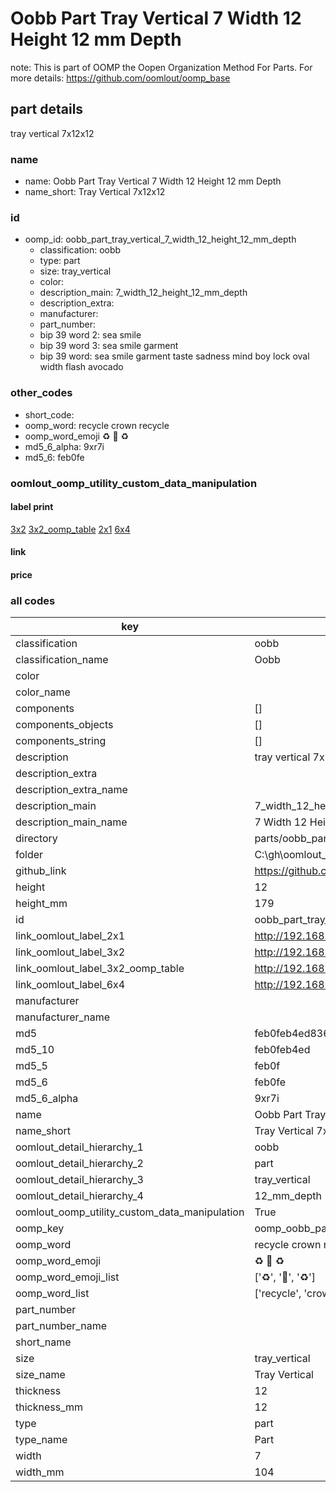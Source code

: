# Oobb Part Tray Vertical 7 Width 12 Height 12 mm Depth  

note: This is part of OOMP the Oopen Organization Method For Parts. For more details: https://github.com/oomlout/oomp_base

##  part details
  



tray vertical 7x12x12



### name
* name: Oobb Part Tray Vertical 7 Width 12 Height 12 mm Depth
* name_short: Tray Vertical 7x12x12 
### id
* oomp_id: oobb_part_tray_vertical_7_width_12_height_12_mm_depth
  * classification: oobb
  * type: part
  * size: tray_vertical
  * color: 
  * description_main: 7_width_12_height_12_mm_depth
  * description_extra: 
  * manufacturer: 
  * part_number: 
  * bip 39 word 2: sea smile
  * bip 39 word 3: sea smile garment
  * bip 39 word: sea smile garment taste sadness mind boy lock oval width flash avocado

### other_codes
* short_code: 
* oomp_word: recycle crown recycle
* oomp_word_emoji :recycle: :crown: :recycle:
* md5_6_alpha: 9xr7i
* md5_6: feb0fe






### oomlout_oomp_utility_custom_data_manipulation
#### label print
[3x2](http://192.168.1.245:1112/?label=oomp%209xr7i)
[3x2_oomp_table](http://192.168.1.108:1112/?label=oomp%209xr7i)
[2x1](http://192.168.1.242:1112/?label=oomp%209xr7i)
[6x4](http://192.168.1.55:1112/?label=oomp%209xr7i)    

#### link

                              

#### price







### all codes 
| key | value |  
| --- | --- |  
| classification | oobb |  
| classification_name | Oobb |  
| color |  |  
| color_name |  |  
| components | [] |  
| components_objects | [] |  
| components_string | [] |  
| description | tray vertical 7x12x12 |  
| description_extra |  |  
| description_extra_name |  |  
| description_main | 7_width_12_height_12_mm_depth |  
| description_main_name | 7 Width 12 Height 12 mm Depth |  
| directory | parts/oobb_part_tray_vertical_7_width_12_height_12_mm_depth |  
| folder | C:\gh\oomlout_oobb_version_4_generated_parts\parts\oobb_part_tray_vertical_7_width_12_height_12_mm_depth |  
| github_link | https://github.com/oomlout/oomlout_oomp_part_src/tree/main/parts/oobb_part_tray_vertical_7_width_12_height_12_mm_depth |  
| height | 12 |  
| height_mm | 179 |  
| id | oobb_part_tray_vertical_7_width_12_height_12_mm_depth |  
| link_oomlout_label_2x1 | http://192.168.1.242:1112/?label=oomp%209xr7i |  
| link_oomlout_label_3x2 | http://192.168.1.245:1112/?label=oomp%209xr7i |  
| link_oomlout_label_3x2_oomp_table | http://192.168.1.108:1112/?label=oomp%209xr7i |  
| link_oomlout_label_6x4 | http://192.168.1.55:1112/?label=oomp%209xr7i |  
| manufacturer |  |  
| manufacturer_name |  |  
| md5 | feb0feb4ed83635633defde2bff32e0f |  
| md5_10 | feb0feb4ed |  
| md5_5 | feb0f |  
| md5_6 | feb0fe |  
| md5_6_alpha | 9xr7i |  
| name | Oobb Part Tray Vertical 7 Width 12 Height 12 mm Depth |  
| name_short | Tray Vertical 7x12x12  |  
| oomlout_detail_hierarchy_1 | oobb |  
| oomlout_detail_hierarchy_2 | part |  
| oomlout_detail_hierarchy_3 | tray_vertical |  
| oomlout_detail_hierarchy_4 | 12_mm_depth |  
| oomlout_oomp_utility_custom_data_manipulation | True |  
| oomp_key | oomp_oobb_part_tray_vertical_7_width_12_height_12_mm_depth |  
| oomp_word | recycle crown recycle |  
| oomp_word_emoji | :recycle: :crown: :recycle: |  
| oomp_word_emoji_list | [':recycle:', ':crown:', ':recycle:'] |  
| oomp_word_list | ['recycle', 'crown', 'recycle'] |  
| part_number |  |  
| part_number_name |  |  
| short_name |  |  
| size | tray_vertical |  
| size_name | Tray Vertical |  
| thickness | 12 |  
| thickness_mm | 12 |  
| type | part |  
| type_name | Part |  
| width | 7 |  
| width_mm | 104 |  
